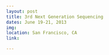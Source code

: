 ```yaml
---
layout: post
title: 3rd Next Generation Sequencing
dates: June 19-21, 2013
img: 
location: San Francisco, CA
link: 

---
```

